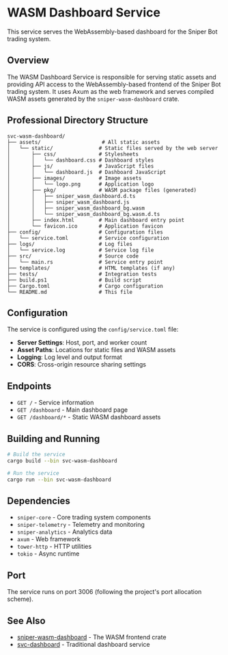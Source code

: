 # WASM Dashboard Service

This service serves the WebAssembly-based dashboard for the Sniper Bot trading system.

## Overview

The WASM Dashboard Service is responsible for serving static assets and providing API access to the WebAssembly-based frontend of the Sniper Bot trading system. It uses Axum as the web framework and serves compiled WASM assets generated by the `sniper-wasm-dashboard` crate.

## Professional Directory Structure

```
svc-wasm-dashboard/
├── assets/                    # All static assets
│   └── static/               # Static files served by the web server
│       ├── css/              # Stylesheets
│       │   └── dashboard.css # Dashboard styles
│       ├── js/               # JavaScript files
│       │   └── dashboard.js  # Dashboard JavaScript
│       ├── images/           # Image assets
│       │   └── logo.png      # Application logo
│       ├── pkg/              # WASM package files (generated)
│       │   ├── sniper_wasm_dashboard.d.ts
│       │   ├── sniper_wasm_dashboard.js
│       │   ├── sniper_wasm_dashboard_bg.wasm
│       │   └── sniper_wasm_dashboard_bg.wasm.d.ts
│       ├── index.html        # Main dashboard entry point
│       └── favicon.ico       # Application favicon
├── config/                   # Configuration files
│   └── service.toml          # Service configuration
├── logs/                     # Log files
│   └── service.log           # Service log file
├── src/                      # Source code
│   └── main.rs               # Service entry point
├── templates/                # HTML templates (if any)
├── tests/                    # Integration tests
├── build.ps1                 # Build script
├── Cargo.toml                # Cargo configuration
└── README.md                 # This file
```

## Configuration

The service is configured using the `config/service.toml` file:

- **Server Settings**: Host, port, and worker count
- **Asset Paths**: Locations for static files and WASM assets
- **Logging**: Log level and output format
- **CORS**: Cross-origin resource sharing settings

## Endpoints

- `GET /` - Service information
- `GET /dashboard` - Main dashboard page
- `GET /dashboard/*` - Static WASM dashboard assets

## Building and Running

```bash
# Build the service
cargo build --bin svc-wasm-dashboard

# Run the service
cargo run --bin svc-wasm-dashboard
```

## Dependencies

- `sniper-core` - Core trading system components
- `sniper-telemetry` - Telemetry and monitoring
- `sniper-analytics` - Analytics data
- `axum` - Web framework
- `tower-http` - HTTP utilities
- `tokio` - Async runtime

## Port

The service runs on port 3006 (following the project's port allocation scheme).

## See Also

- [sniper-wasm-dashboard](../sniper-wasm-dashboard) - The WASM frontend crate
- [svc-dashboard](../svc-dashboard) - Traditional dashboard service